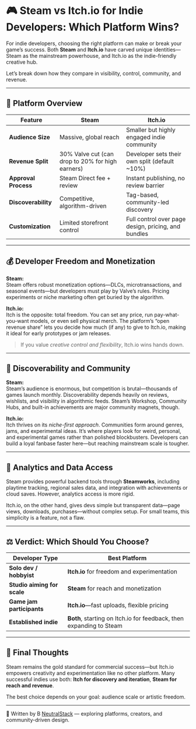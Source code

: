 # 🎮 Steam vs Itch.io for Indie Developers: Which Platform Wins?

For indie developers, choosing the right platform can make or break your game’s success. Both **Steam** and **Itch.io** have carved unique identities—Steam as the mainstream powerhouse, and Itch.io as the indie-friendly creative hub.

Let’s break down how they compare in visibility, control, community, and revenue.

---

## 🧩 Platform Overview

| Feature | Steam | Itch.io |
|----------|--------|---------|
| **Audience Size** | Massive, global reach | Smaller but highly engaged indie community |
| **Revenue Split** | 30% Valve cut (can drop to 20% for high earners) | Developer sets their own split (default ~10%) |
| **Approval Process** | Steam Direct fee + review | Instant publishing, no review barrier |
| **Discoverability** | Competitive, algorithm-driven | Tag-based, community-led discovery |
| **Customization** | Limited storefront control | Full control over page design, pricing, and bundles |

---

## 💰 Developer Freedom and Monetization

**Steam:**  
Steam offers robust monetization options—DLCs, microtransactions, and seasonal events—but developers must play by Valve’s rules. Pricing experiments or niche marketing often get buried by the algorithm.  

**Itch.io:**  
Itch is the opposite: total freedom. You can set any price, run pay-what-you-want models, or even sell physical merch. The platform’s “open revenue share” lets you decide how much (if any) to give to Itch.io, making it ideal for early prototypes or jam releases.

> If you value *creative control and flexibility*, Itch.io wins hands down.

---

## 🚀 Discoverability and Community

**Steam:**  
Steam’s audience is enormous, but competition is brutal—thousands of games launch monthly. Discoverability depends heavily on reviews, wishlists, and visibility in algorithmic feeds. Steam’s Workshop, Community Hubs, and built-in achievements are major community magnets, though.

**Itch.io:**  
Itch thrives on its *niche-first approach*. Communities form around genres, jams, and experimental ideas. It’s where players look for weird, personal, and experimental games rather than polished blockbusters. Developers can build a loyal fanbase faster here—but reaching mainstream scale is tougher.

---

## 🧠 Analytics and Data Access

Steam provides powerful backend tools through **Steamworks**, including playtime tracking, regional sales data, and integration with achievements or cloud saves. However, analytics access is more rigid.

Itch.io, on the other hand, gives devs simple but transparent data—page views, downloads, purchases—without complex setup. For small teams, this simplicity is a feature, not a flaw.

---

## ⚖️ Verdict: Which Should You Choose?

| Developer Type | Best Platform |
|----------------|----------------|
| **Solo dev / hobbyist** | **Itch.io** for freedom and experimentation |
| **Studio aiming for scale** | **Steam** for reach and monetization |
| **Game jam participants** | **Itch.io**—fast uploads, flexible pricing |
| **Established indie** | **Both**, starting on Itch.io for feedback, then expanding to Steam |

---

## 🧭 Final Thoughts

Steam remains the gold standard for commercial success—but Itch.io empowers creativity and experimentation like no other platform. Many successful indies use both: **Itch for discovery and iteration**, **Steam for reach and revenue**.

The best choice depends on your goal: audience scale or artistic freedom.

---

📝 Written by B [NeutralStack](https://github.com/neutralstack) — exploring platforms, creators, and community-driven design.
